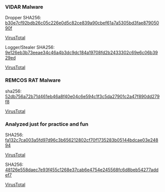 ### VIDAR Malware

Dropper
SHA256: [b30e7cf92bdb26c05c226e0d5c82ce839a90cbef61a7a5305bd3fae87905090f](https://github.com/basicacc/My_Analysis/blob/main/Vidar/b30e7cf92bdb26c05c226e0d5c82ce839a90cbef61a7a5305bd3fae87905090f.md)

[VirusTotal](https://www.virustotal.com/gui/file/b30e7cf92bdb26c05c226e0d5c82ce839a90cbef61a7a5305bd3fae87905090f)

Logger/Stealer
SHA256: [9e126eb3b73eeae34c46a4b3dc9dc184a19708fd2b2433302c69e6c06b3929ed](https://github.com/basicacc/My_Analysis/blob/main/Vidar/9e126eb3b73eeae34c46a4b3dc9dc184a19708fd2b2433302c69e6c06b3929ed.md)

[VirusTotal](https://www.virustotal.com/gui/file/9e126eb3b73eeae34c46a4b3dc9dc184a19708fd2b2433302c69e6c06b3929ed)
### REMCOS RAT Malware
sha256: [52db756a72b71d461eb46a8f40e04c6e594c1f3c5da27901c2a47f890dd279f8](https://github.com/basicacc/My_Analysis/blob/main/Remcos/52db756a72b71d461eb46a8f40e04c6e594c1f3c5da27901c2a47f890dd279f8.md)

[VirusTotal](https://www.virustotal.com/gui/file/52db756a72b71d461eb46a8f40e04c6e594c1f3c5da27901c2a47f890dd279f8/details)
### Analyzed just for practice and fun

SHA256: [fa132c7ca003a5fd97d96c3b656212802cf70f1735283b05144bdcae03e24894](https://github.com/basicacc/My_Analysis/blob/main/Malware_1/fa132c7ca003a5fd97d96c3b656212802cf70f1735283b05144bdcae03e24894.md)

[VirusTotal](https://www.virustotal.com/gui/file/fa132c7ca003a5fd97d96c3b656212802cf70f1735283b05144bdcae03e24894/details)

SHA256: [48126e558daec7e93f455c1268e37cab6e4754e245568fc6d8beb54277addef7](https://github.com/basicacc/My_Analysis/blob/main/Malware_2/48126e558daec7e93f455c1268e37cab6e4754e245568fc6d8beb54277addef7.md)

[VirusTotal](https://www.virustotal.com/gui/file/48126e558daec7e93f455c1268e37cab6e4754e245568fc6d8beb54277addef7/details)
